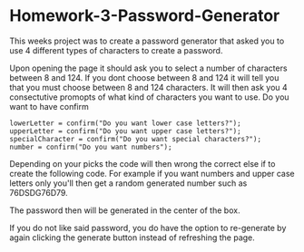# Homework-3-Password-Generator

This weeks project was to create a password generator that asked you to use 4 different types of characters to create a password.

Upon opening the page it should ask you to select a number of characters between 8 and 124.
If you dont choose between 8 and 124 it will tell you that you must choose between 8 and 124 characters.
It will then ask you 4 consectutive promopts of what kind of characters you want to use.
Do you want to have confirm

    lowerLetter = confirm("Do you want lower case letters?");
    upperLetter = confirm("Do you want upper case letters?");
    specialCharacter = confirm("Do you want special characters?");
    number = confirm("Do you want numbers");
    
 Depending on your picks the code will then wrong the correct else if to create the following code. 
 For example if you want numbers and upper case letters only you'll then get a random generated number such as 76DSDG76D79.
 
 The password then will be generated in the center of the box. 
 
 If you do not like said password, you do have the option to re-generate by again clicking the generate button instead of refreshing the page.
 
